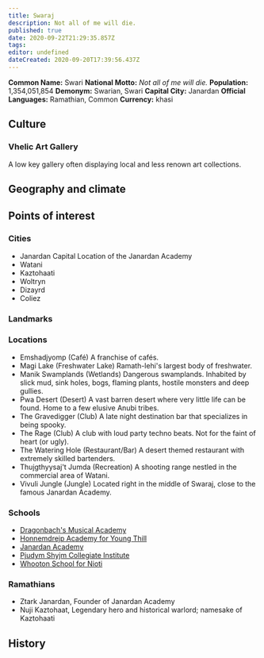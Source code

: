 ```yaml
---
title: Swaraj
description: Not all of me will die.
published: true
date: 2020-09-22T21:29:35.857Z
tags: 
editor: undefined
dateCreated: 2020-09-20T17:39:56.437Z
---
```


**Common Name:** Swari
**National Motto:** *Not all of me will die.*
**Population:** 1,354,051,854
**Demonym:** Swarian, Swari
**Capital City:** Janardan
**Official Languages:**	Ramathian, Common
**Currency:** khasi

## Culture

### Vhelic Art Gallery

A low key gallery often displaying local and less renown art collections.

## Geography and climate

## Points of interest

### Cities

- Janardan
    Capital
    Location of the Janardan Academy
- Watani
- Kaztohaati
- Woltryn
- Dizayrd
- Coliez

### Landmarks

### Locations

- Emshadjyomp (Café)
    A franchise of cafés.
- Magi Lake (Freshwater Lake)
    Ramath-lehi's largest body of freshwater.
- Manik Swamplands (Wetlands)
    Dangerous swamplands. Inhabited by slick mud, sink holes, bogs, flaming plants, hostile monsters and deep gullies.
- Pwa Desert (Desert)
    A vast barren desert where very little life can be found. Home to a few elusive Anubi tribes.
- The Gravedigger (Club)
    A late night destination bar that specializes in being spooky.
- The Rage (Club)
    A club with loud party techno beats. Not for the faint of heart (or ugly).
- The Watering Hole (Restaurant/Bar)
    A desert themed restaurant with extremely skilled bartenders.
- Thujgthyysaj't Jumda (Recreation)
    A shooting range nestled in the commercial area of Watani.
- Vivuli Jungle (Jungle)
    Located right in the middle of Swaraj, close to the famous Janardan Academy.

### Schools

- [Dragonbach's Musical Academy](/schools/dragonbachs-musical-academy)
- [Honnemdrejp Academy for Young Thill](/schools/honnemdrejp-academy-for-young-thill.)
- [Janardan Academy](/schools/janardan-academy)
- [Pjudym Shyjm Collegiate Institute](/schools/pjudym-shyjm-collegiate-institute)
- [Whooton School for Nioti](/schools/whooton-school-for-nioti)

### Ramathians

- Ztark Janardan, Founder of Janardan Academy
- Nuji Kaztohaat, Legendary hero and historical warlord; namesake of Kaztohaati

## History